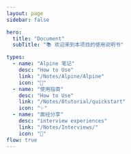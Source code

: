 ```yaml
---
layout: page
sidebar: false

hero:
  title: "Document"
  subTitle: "📚 欢迎来到本项目的使用说明书"

types:
  - name: "Alpine 笔记"
    desc: "How to Use"
    link: "/Notes/Alpine/Alpine"
    icon: "📄"
  - name: "使用指南"
    desc: "How to Use"
    link: "/Notes/0tutorial/quickstart"
    icon: "✨"
  - name: "面经分享"
    desc: "interview experiences"
    link: "/Notes/Interviews/"
    icon: "🏃"
flow: true
---
```


<script setup>
import BlogArchive from '../../.vitepress/views/BlogArchive.vue'
</script>

<BlogArchive/>
